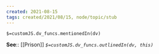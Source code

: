```yaml
---
created: 2021-08-15
tags: created/2021/08/15, node/topic/stub
---
```

`$=customJS.dv_funcs.mentionedIn(dv)`


**See**:: [[Prison]]
*`$=customJS.dv_funcs.outlinedIn(dv, this)`*
